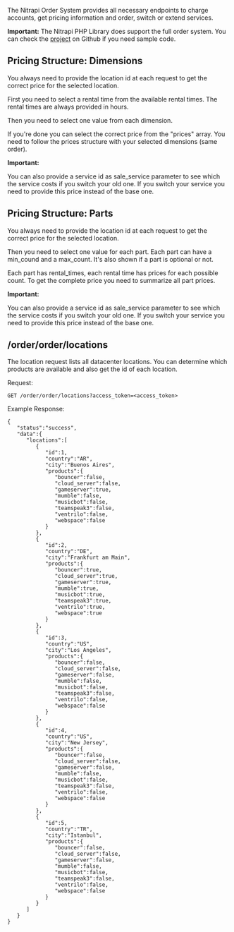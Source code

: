 The Nitrapi Order System provides all necessary endpoints to charge accounts, get pricing information and order, switch or extend services. 

**Important:** The Nitrapi PHP Library does support the full order system. You can check the [project](https://github.com/nitrado/Nitrapi-PHP) on Github if you need sample code.

## Pricing Structure: Dimensions

You always need to provide the location id at each request to get the correct price for the selected location.

First you need to select a rental time from the available rental times. The rental times are always provided in hours. 

Then you need to select one value from each dimension.

If you're done you can select the correct price from the "prices" array. 
You need to follow the prices structure with your selected dimensions (same order).

**Important:**

You can also provide a service id as sale_service parameter to see which the service costs if you switch your old one.
If you switch your service you need to provide this price instead of the base one.


## Pricing Structure: Parts

You always need to provide the location id at each request to get the correct price for the selected location.

Then you need to select one value for each part. Each part can have a min_cound and a max_count. 
It's also shown if a part is optional or not. 

Each part has rental_times, each rental time has prices for each possible count.
To get the complete price you need to summarize all part prices.

**Important:**

You can also provide a service id as sale_service parameter to see which the service costs if you switch your old one.
If you switch your service you need to provide this price instead of the base one.


## /order/order/locations

The location request lists all datacenter locations.
You can determine which products are available and also get the id of each location.

Request:
```
GET /order/order/locations?access_token=<access_token>
```

Example Response:
```
{  
   "status":"success",
   "data":{  
      "locations":[  
         {  
            "id":1,
            "country":"AR",
            "city":"Buenos Aires",
            "products":{  
               "bouncer":false,
               "cloud_server":false,
               "gameserver":true,
               "mumble":false,
               "musicbot":false,
               "teamspeak3":false,
               "ventrilo":false,
               "webspace":false
            }
         },
         {  
            "id":2,
            "country":"DE",
            "city":"Frankfurt am Main",
            "products":{  
               "bouncer":true,
               "cloud_server":true,
               "gameserver":true,
               "mumble":true,
               "musicbot":true,
               "teamspeak3":true,
               "ventrilo":true,
               "webspace":true
            }
         },
         {  
            "id":3,
            "country":"US",
            "city":"Los Angeles",
            "products":{  
               "bouncer":false,
               "cloud_server":false,
               "gameserver":false,
               "mumble":false,
               "musicbot":false,
               "teamspeak3":false,
               "ventrilo":false,
               "webspace":false
            }
         },
         {  
            "id":4,
            "country":"US",
            "city":"New Jersey",
            "products":{  
               "bouncer":false,
               "cloud_server":false,
               "gameserver":false,
               "mumble":false,
               "musicbot":false,
               "teamspeak3":false,
               "ventrilo":false,
               "webspace":false
            }
         },
         {  
            "id":5,
            "country":"TR",
            "city":"Istanbul",
            "products":{  
               "bouncer":false,
               "cloud_server":false,
               "gameserver":false,
               "mumble":false,
               "musicbot":false,
               "teamspeak3":false,
               "ventrilo":false,
               "webspace":false
            }
         }
      ]
   }
}
```